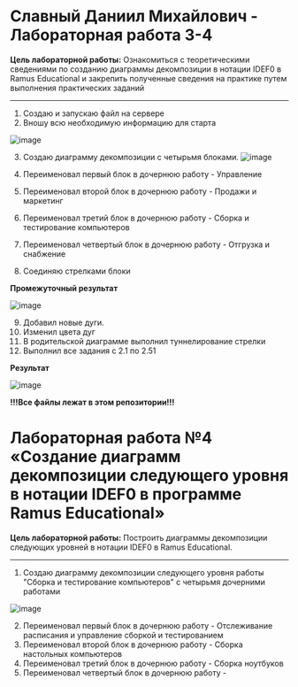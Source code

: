# Славный Даниил Михайлович - Лабораторная работа 3-4

**Цель лабораторной работы:** 
Ознакомиться с теоретическими сведениями по созданию диаграммы декомпозиции в нотации IDEF0 в Ramus Educational и закрепить полученные сведения на практике путем выполнения практических заданий

****

1. Создаю и запускаю файл на сервере
2. Вношу всю необходимую информацию для старта

![image](https://github.com/user-attachments/assets/25d6d5d1-c799-491b-8c29-a1771477e448)

3. Создаю диаграмму декомпозиции с четырьмя блоками.
![image](https://github.com/user-attachments/assets/81f73ca1-26ec-4b51-821d-42aa9d26e41b)

4. Переименовал первый блок в дочернюю работу - Управление
5. Переименовал второй блок в дочернюю работу - Продажи и маркетинг
6. Переименовал третий блок в дочернюю работу - Сборка и тестирование компьютеров
7. Переименовал четвертый блок в дочернюю работу - Отгрузка и снабжение
8. Соединяю стрелками блоки

**Промежуточный результат**

![image](https://github.com/user-attachments/assets/a9b723b6-3bf2-4c46-8b28-a3106adcc42b)

9. Добавил новые дуги.
10. Изменил цвета дуг
11. В родительской диаграмме выполнил туннелирование стрелки
12. Выполнил все задания с 2.1 по 2.51

**Результат**

![image](https://github.com/user-attachments/assets/f98ee4f7-cc92-4c21-94c4-50f4fb37eb0e)

**!!!Все файлы лежат в этом репозитории!!!**

# Лабораторная работа №4 «Создание диаграмм декомпозиции следующего уровня в нотации IDEF0 в программе Ramus Educational»

**Цель лабораторной работы:**
Построить диаграммы декомпозиции следующих уровней в нотации IDEF0 в Ramus Educational.

****

1. Создаю диаграмму декомпозиции следующего уровня работы "Сборка и тестирование компьютеров" с четырьмя дочерними работами

![image](https://github.com/user-attachments/assets/8f72cd9a-e3c0-4c2b-979f-8f9ea7211e25)

2. Переименовал первый блок в дочернюю работу - Отслеживание расписания и управление сборкой и тестированием
3. Переименовал второй блок в дочернюю работу - Сборка настольных компьютеров
4. Переименовал третий блок в дочернюю работу - Сборка ноутбуков
5. Переименовал четвертый блок в дочернюю работу - 
